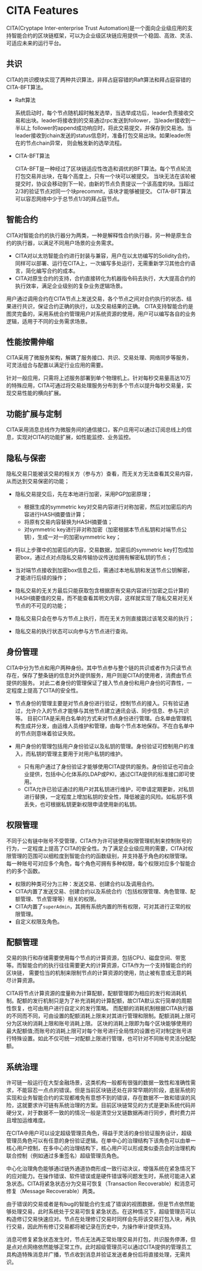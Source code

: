 # CITA Features

CITA(Cryptape Inter-enterprise Trust Automation)是一个面向企业级应用的支持智能合约的区块链框架，可以为企业级区块链应用提供一个稳固、高效、灵活、可适应未来的运行平台。

## 共识

CITA的共识模块实现了两种共识算法，非拜占庭容错的Raft算法和拜占庭容错的CITA-BFT算法。

* Raft算法

  系统启动时，每个节点随机超时触发选举，当选举成功后，leader负责接收交易和出块。leader将接收到的交易通过rpc发送到follower，当leader接收到一半以上
  follower的append成功响应时，将此交易提交，并保存到交易池。当leader接收到chain发送的status信息时，准备打包交易出块。如果leader所在的节点chain异常，
  则会触发新的选举流程。

* CITA-BFT算法

  CITA-BFT是一种经过了区块链适应性改造和调优的BFT算法。每个节点轮流打包交易并出块，在每个高度上，只有一个块可以被提交。
  当块无法在该轮被提交时，协议会移动到下一轮，由新的节点负责提议一个该高度的块。当超过2/3的验证节点对同一个块precommit，该块才能够被提交。
  CITA-BFT算法可以容忍网络中少于总节点1/3的拜占庭节点。

## 智能合约

CITA对智能合约的执行器分为两类，一种是解释性合约执行器，另一种是原生合约的执行器，以满足不同用户场景的业务需求。

* CITA对以太坊智能合约进行封装与兼容，用户在以太坊编写的Solidity合约，同样可以部署、运行在CITA上，一次编写多处运行，无需重新学习其他合约语言，简化编写合约的成本。
* CITA对原生合约的支持，合约直接转化为机器指令码去执行，大大提高合约的执行效率，满足企业级别的复杂业务逻辑场景。

用户通过调用合约在CITA节点上发送交易，各个节点之间对合约执行的状态、结果进行共识，保证合约正确的执行，以及交易结果的正确。
CITA支持智能合约是图灵完备的，采用系统合约管理用户对系统资源的使用，用户可以编写各自的业务逻辑，适用于不同的业务需求场景。

## 性能按需伸缩

CITA采用了微服务架构，解耦了服务接口、共识、交易处理、网络同步等服务，可灵活组合与配置以满足行业应用的需要。

针对一般应用，只需将上述服务部署到单个物理机上。针对每秒交易量高达10万
的特殊应用，CITA可通过将交易处理服务分布到多个节点以提升每秒交易量，实
现交易性能的横向扩展。

## 功能扩展与定制

CITA采用消息总线作为微服务间的通信接口，客户应用可以通过订阅总线上的信
息，实现对CITA的功能扩展，如性能监控、业务监控。

## 隐私与保密

隐私交易只能被该交易的相关方（参与方）查看，而无关方无法查看其交易内容，从而达到交易保密的功能；

* 隐私交易提交后，先在本地进行加密，采用PGP加密原理；

    * 根据生成的symmetric key对交易内容进行对称加密，然后对加密后的内容进行HASH摘要值计算；
    * 将原有交易内容替换为HASH摘要值；
    * 对symmetric key进行非对称加密（加密根据本节点私钥和对端节点公钥），生成一对一的加密symmetric key；

* 将以上步骤中的加密后的内容，交易数据，加密后的symmetric key打包成加密box，通过点对点隐私交易传输协议传送给拥有解密私钥的节点；
* 当对端节点接收到加密box信息之后，需通过本地私钥和发送节点公钥解密，才能进行后续的操作；
* 隐私交易的无关方最后只能获取包含根据原有交易内容进行加密之后计算的HASH摘要值的交易，而不能查看其明文内容，这样就实现了隐私交易对无关节点的不可见的功能；
* 隐私交易只会在参与方节点上执行，而在无关方则直接跳过该笔交易的执行；
* 隐私交易的执行状态可以向参与方节点进行查询。

## 身份管理

CITA中分为节点和用户两种身份。其中节点参与整个链的共识或者作为只读节点存在，保存了整条链的信息对外提供服务，用户则是CITA的使用者，消费由节点提供的服务。
对此二者身份的管理保证了接入节点身份和用户身份的可靠性，一定程度上提高了CITA的安全性。

* 节点身份的管理主要是对节点身份进行验证，控制节点的接入。只有验证通过，允许介入的节点才能够与其他节点建立通讯会话、同步信息、参与共识等。
  目前CITA是采用白名单的方式来对节点身份进行管理。白名单由管理机构生成并分发，由运维人员维护和管理，由每个节点本地保存。不在白名单中的节点则意味着验证失败。
* 用户身份的管理包括用户身份验证以及私钥的管理。身份验证可控制用户的准入，而私钥的管理主要用于对用户私钥的维护。

    * 只有用户通过了身份验证才能够使用CITA提供的服务。身份验证也可由企业提供，包括中心化体系的LDAP或PKI，通过CITA提供的标准接口即可使用。
    * CITA允许已验证通过的用户对其私钥进行维护，可申请定期更新，对私钥进行替换，一定程度上增加私钥的安全性，降低被盗的风险。如私钥不慎丢失，也可根据私钥更新权限申请使用新的私钥。

## 权限管理

不同于公有链中账号不受管理，CITA作为许可链使用权限管理机制来控制账号的行为，一定程度上提高了CITA的安全性。为了满足企业级应用的需要，CITA对权限管理的范围可以细粒度到智能合约的函数级别，并支持基于角色的权限管理。
每一种账号可对应多个角色，每个角色可拥有多种权限，每个权限对应多个智能合约的多个函数。

* 权限的种类可分为三种：发送交易、创建合约以及调用合约。
* CITA内置了发送交易、创建合约以及系统合约（包括权限管理、角色管理、配额管理、节点管理等）相关的权限。
* CITA内置了`superAdmin`，其拥有系统内置的所有权限，可对其进行正常的权限管理。
* 自定义权限及角色。

## 配额管理

交易的执行和存储需要使用每个节点的计算资源，包括CPU、磁盘空间、带宽等。而智能合约的执行往往需要更大的计算资源，CITA作为一个支持智能合约的区块链，
需要恰当的机制来限制节点的计算资源的使用，防止被有意或无意的耗尽计算资源。

CITA将节点计算资源的度量称为计算配额，配额管理即为相应的发行和消耗机制。配额的发行机制只是为了补充消耗的计算配额，故CITA默认实行简单的周期性恢复，也可由用户进行自定义的发行策略。
而配额的消耗机制根据CITA执行器的不同而不同，可由设置的配额消耗上限来对其进行管理和限制。配额消耗上限可分为区块的消耗上限和账号消耗上限。
区块的消耗上限即为每个区块能够使用的最大配额值;而账号的消耗上限可对每个账号进行全局性的设置也可对制定账号进行特殊设置。如此不仅可统一对配额上限进行管理，也可针对不同账号灵活分配配额。

## 系统治理

许可链一般运行在大型金融场景，这类机构一般都有很强的数据一致性和准确性需求，不能容忍一点点的错误。但是当前区块链还处在非常早期的阶段，底层系统的实现和业务智能合约的实现都难免有意想不到的错误，存在数据不一致和错误的风险，这就要求许可链有系统治理的方案。目前区块链常见的方式是更新系统代码并硬分叉，对于数据不一致的的情况一般是清空分叉链数据再进行同步，费时费力并且增加运维难度。

在CITA中用户可以设定超级管理员角色，得益于灵活的身份验证服务设计，超级管理员角色可以有任意的身份验证逻辑。在单中心的治理结构下该角色可以由单一核心用户控制，在多中心的治理结构下，核心用户可以形成类似委员会的治理机构联合控制（例如通过多重签名）超级管理员角色。

中心化治理角色能够通过链外通道协商形成一致行动决议，增强系统在紧急情况下的应对能力。在操作错误、软件错误或是硬件错误等问题发生时，系统可能进入紧急状态。CITA将紧急状态分为交易可恢复（Transaction Recoverable）和消息可修复（Message Recoverable）两类。

由于错误的交易或者是有bug的智能合约生成了错误的视图数据，但是节点依然能够处理交易，此时系统处于交易可恢复紧急状态。在这种情况下，超级管理员可以构造修订交易快速应对。节点在处理修订交易时同样会先将该交易打包入块，再执行交易，因此所有修订交易都将被记录在历史中，为操作审计提供支持。

消息可修复紧急状态发生时，节点无法再正常处理交易并打包，共识服务停滞，但是点对点网络依然能够正常工作。此时超级管理员可以通过CITA提供的管理员工具构造特殊消息并广播，节点收到消息并验证发送者身份后将直接处理，无需共识。
